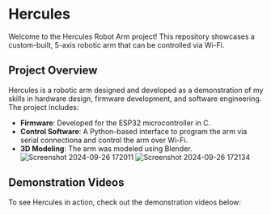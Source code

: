 # Hercules

Welcome to the Hercules Robot Arm project! This repository showcases a custom-built, 5-axis robotic arm that can be controlled via Wi-Fi.

## Project Overview

Hercules is a robotic arm designed and developed as a demonstration of my skills in hardware design, firmware development, and software engineering. The project includes:

- **Firmware**: Developed for the ESP32 microcontroller in C.
- **Control Software**: A Python-based interface to program the arm via serial connectiona and control the arm over Wi-Fi.
- **3D Modeling**: The arm was modeled using Blender.
  ![Screenshot 2024-09-26 172011](https://github.com/user-attachments/assets/e88ea726-5095-4e51-a42c-2867e9ffa154)
  ![Screenshot 2024-09-26 172134](https://github.com/user-attachments/assets/14b57e35-8b3c-47e7-b8ff-feb7572b8448)

## Demonstration Videos

To see Hercules in action, check out the demonstration videos below:

